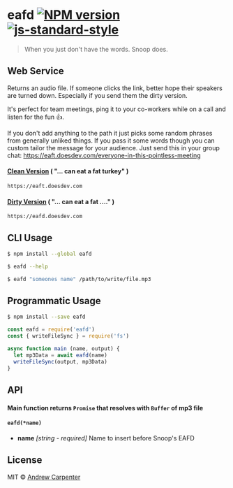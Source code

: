 # eafd [![NPM version](https://badge.fury.io/js/eafd.svg)](https://npmjs.org/package/eafd)   [![js-standard-style](https://img.shields.io/badge/code%20style-standard-brightgreen.svg?style=flat)](https://github.com/feross/standard)   

> When you just don't have the words. Snoop does.

## Web Service

Returns an audio file. If someone clicks the link, better hope their speakers
are turned down. Especially if you send them the dirty version.

It's perfect for team meetings, ping it to your co-workers while on a call and
listen for the fun :thumbsup:.

If you don't add anything to the path it just picks some random phrases from
generally unliked things. If you pass it some words though you can custom
tailor the message for your audience. Just send this in your group chat:
https://eaft.doesdev.com/everyone-in-this-pointless-meeting

#### [Clean Version](https://eaft.doesdev.com) ( "... can eat a fat turkey" )
```
https://eaft.doesdev.com
```

#### [Dirty Version](https://eafd.doesdev.com) ( "... can eat a fat ...." )
```
https://eafd.doesdev.com
```

## CLI Usage

```sh
$ npm install --global eafd
```

```sh
$ eafd --help
```

```sh
$ eafd "someones name" /path/to/write/file.mp3
```

## Programmatic Usage

```sh
$ npm install --save eafd
```

```js
const eafd = require('eafd')
const { writeFileSync } = require('fs')

async function main (name, output) {
  let mp3Data = await eafd(name)
  writeFileSync(output, mp3Data)
}
```

## API

#### Main function returns `Promise` that resolves with `Buffer` of mp3 file

#### `eafd(*name)`

- **name** *[string - required]* Name to insert before Snoop's EAFD

## License

MIT © [Andrew Carpenter](https://github.com/doesdev)
